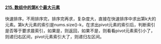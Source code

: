 #### [215. 数组中的第K个最大元素](https://leetcode.cn/problems/kth-largest-element-in-an-array/)

快速排序。不用排序完，排序完再求，复杂度大，直接在快速排序中求出第k大的元素。第k大元素的索引是nums.size()-k，在求出pivot元素的索引后，判断索引是否等于要求晨索引，如果是，则返回，如果不是，则看看pivot元素索引小了，则递归右区间，pivot元素索引大了，则递归左区间。
